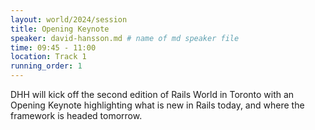 ```yaml
---
layout: world/2024/session
title: Opening Keynote
speaker: david-hansson.md # name of md speaker file
time: 09:45 - 11:00
location: Track 1
running_order: 1
---
```


DHH will kick off the second edition of Rails World in Toronto with an Opening Keynote highlighting what is new in Rails today, and where the framework is headed tomorrow.
